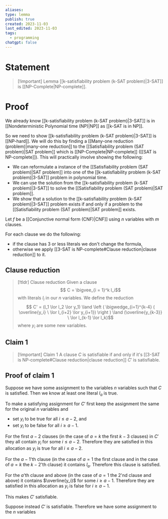 ```yaml
---
aliases: 
type: lemma
publish: true
created: 2023-11-03
last_edited: 2023-11-03
tags:
  - programming
chatgpt: false
---
```

# Statement

> [!important] Lemma
> [[k-satisfiability problem (k-SAT problem)|3-SAT]] is [[NP-Complete|NP-complete]].

# Proof

We already know [[k-satisfiability problem (k-SAT problem)|3-SAT]] is in [[Nondeterministic Polynomial time (NP)|NP]] as [[k-SAT is in NP]].

So we need to show [[k-satisfiability problem (k-SAT problem)|3-SAT]] is [[NP-hard]]. We will do this by finding a [[Many-one reduction (problem)|many-one reduction]] to the [[Satisfiability problem (SAT problem)|SAT problem]] which is [[NP-Complete|NP-complete]] ([[SAT is NP-complete]]). This will practically involve showing the following:
- We can reformulate a instance of the [[Satisfiability problem (SAT problem)|SAT problem]] into one of the [[k-satisfiability problem (k-SAT problem)|3-SAT]] problem in polynomial time.
- We can use the solution from the [[k-satisfiability problem (k-SAT problem)|3-SAT]] to solve the [[Satisfiability problem (SAT problem)|SAT problem]].
- We show that a solution to the [[k-satisfiability problem (k-SAT problem)|3-SAT]] problem exists if and only if a problem to the [[Satisfiability problem (SAT problem)|SAT problem]] exists.

Let $f$ be a [[Conjunctive normal form (CNF)|CNF]] using $n$ variables with $m$ clauses.

For each clause we do the following:
- if the clause has 3 or less literals we don't change the formula,
- otherwise we apply [[3-SAT is NP-complete#Clause reduction|clause reduction]] to it.



## Clause reduction

>[!tldr] Clause reduction
> Given a clause
> $$ C = \bigvee_{i = 1}^k l_i$$
> with literals $l_i$ in our $n$ variables. We define the reduction
> $$ C' = (l_1 \lor l_2 \lor y_1) \land \left ( \bigwedge_{i=1}^{k-4} ( \overline{y_i} \ \lor l_{i+2} \lor y_{i+1}) \right ) \land (\overline{y_{k-3}} \ \lor l_{k-1} \lor l_k)$$
> where $y_i$ are some new variables.

## Claim 1

> [!important] Claim 1
> A clause $C$ is satisfiable if and only if it's [[3-SAT is NP-complete#Clause reduction|clause reduction]] $C'$ is satisfiable.

## Proof of claim 1

Suppose we have some assignment to the variables $n$ variables such that $C$ is satisfied. Then we know at least one literal $l_a$ is true.

To make a satisfying assignment for $C'$ first keep the assignment the same for the original $n$ variables and 
- set $y_i$ to be true for all $i \leq a - 2$, and
- set $y_i$ to be false for all $i \geq a - 1$.

For the first $a - 2$ clauses (in the case of $a = k$ the first $k-3$ clauses) in $C'$ they all contain $y_i$ for some $i \leq a - 2$. Therefore they are satisfied in this allocation as $y_i$ is true for all $i \leq a - 2$.

For the $a - 1$'th clause (in the case of $a = 1$ the first clause and in the case of $a = k$ the $k-2$'th clause) it contains $l_a$. Therefore this clause is satisfied.

For the $a$'th clause and above (in the case of $a = 1$ the 2'nd clause and above) it contains $\overline{y_i}$ for some $i \geq a - 1$. Therefore they are satisfied in this allocation as $y_i$ is false for $i \geq a - 1$.

This makes $C'$ satisfiable.

Suppose instead $C'$ is satisfiable. Therefore we have some assignment to the $n$ variables 